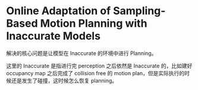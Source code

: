 # Online Adaptation of Sampling-Based Motion Planning with Inaccurate Models

解决的核心问题是让模型在 Inaccurate 的环境中进行 Planning。

这里的 Inaccurate 是指进行完 perception 之后依然是 Inaccurate 的，比如建好 occupancy map 之后完成了 collision free 的 motion plan，但是实际执行的时候还是发生了碰撞，这时候怎么恢复 planning。
